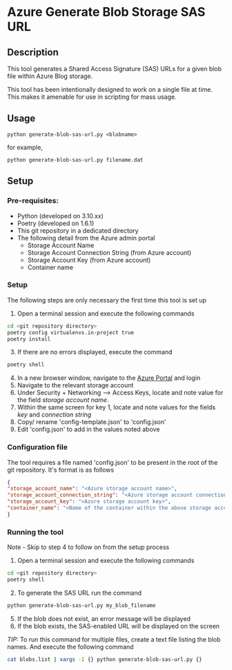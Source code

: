 # Azure Generate Blob Storage SAS URL

## Description

This tool generates a Shared Access Signature (SAS) URLs for a given blob file within Azure Blog storage.

This tool has been intentionally designed to work on a single file at time. This makes it amenable for use in scripting for mass usage.

## Usage

```
python generate-blob-sas-url.py <blobname>
```

for example,
```
python generate-blob-sas-url.py filename.dat
```

## Setup

### Pre-requisites:

- Python (developed on 3.10.xx)
- Poetry (developed on 1.6.1)
- This git repository in a dedicated directory 
- The following detail from the Azure admin portal
    - Storage Account Name
    - Storage Account Connection String (from Azure account)
    - Storage Account Key (from Azure account)
    - Container name

### Setup 
The following steps are only necessary the first time this tool is set up

1. Open a terminal session and execute the following commands
```sh
cd <git repository directory>
poetry config virtualenvs.in-project true
poetry install
```
3. If there are no errors displayed, execute the command 
```sh
poetry shell
```
4. In a new browser window, navigate to the [Azure Portal](https://portal.azure.com/) and login
5. Navigate to the relevant storage account 
6. Under Security + Networking --> Access Keys, locate and note value for the field _storage account name_.
7. Within the same screen for key 1, locate and note values for the fields _key_ and _connection string_
8. Copy/ rename 'config-template.json' to 'config.json'
9. Edit 'config.json' to add in the values noted above

### Configuration file
The tool requires a file named 'config.json' to be present in the root of the git repository. It's format is as follows

```json
{
"storage_account_name": "<Azure storage account name>",
"storage_account_connection_string": "<Azure storage account connection string>",
"storage_account_key": "<Azure storage account key>",
"container_name": "<Name of the container within the above storage account>" 
}
```

### Running the tool

Note - Skip to step 4 to follow on from the setup process

1. Open a terminal session and execute the following commands
```sh
cd <git repository directory>
poetry shell
```
2. To generate the SAS URL run the command 
```sh
python generate-blob-sas-url.py my_blob_filename
```
5. If the blob does not exist, an error message will be displayed
6. If the blob exists, the SAS-enabled URL will be displayed on the screen

*TIP:* To run this command for multiple files, create a text file listing the blob names. And execute the following command

```sh
cat blobs.list | xargs -I {} python generate-blob-sas-url.py {}
```
